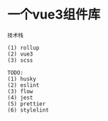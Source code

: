 # 一个vue3组件库

```text
技术栈
    
(1) rollup
(2) vue3
(3) scss

TODO:
(1) husky
(2) eslint
(3) flow
(4) jest
(5) prettier
(6) stylelint
```